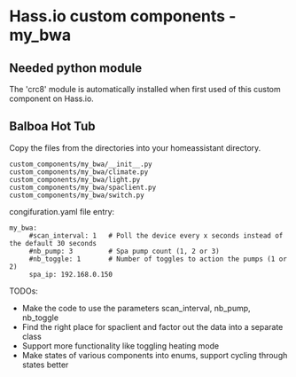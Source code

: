 # Hass.io custom components - my_bwa

## Needed python module

The 'crc8' module is automatically installed when first used of this custom component on Hass.io.

## Balboa Hot Tub

Copy the files from the directories into your homeassistant directory.

```
custom_components/my_bwa/__init__.py
custom_components/my_bwa/climate.py
custom_components/my_bwa/light.py
custom_components/my_bwa/spaclient.py
custom_components/my_bwa/switch.py
```

congifuration.yaml file entry:
```
my_bwa:
     #scan_interval: 1   # Poll the device every x seconds instead of the default 30 seconds
     #nb_pump: 3         # Spa pump count (1, 2 or 3)
     #nb_toggle: 1       # Number of toggles to action the pumps (1 or 2)
     spa_ip: 192.168.0.150
```     
     
TODOs:
- Make the code to use the parameters scan_interval, nb_pump, nb_toggle
- Find the right place for spaclient and factor out the data into a separate class
- Support more functionality like toggling heating mode
- Make states of various components into enums, support cycling through states better
